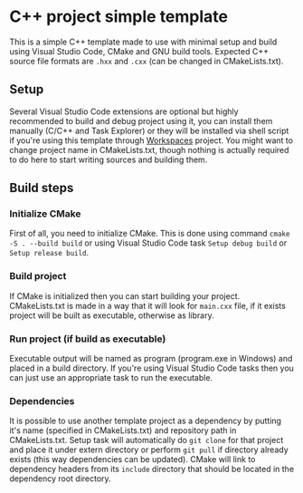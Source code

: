 # C++ project simple template

This is a simple C++ template made to use with minimal setup and build using Visual Studio Code, CMake and GNU build tools. Expected C++ source file formats are `.hxx` and `.cxx` (can be changed in CMakeLists.txt).

## Setup

Several Visual Studio Code extensions are optional but highly recommended to build and debug project using it, you can install them manually (C/C++ and Task Explorer) or they will be installed via shell script if you're using this template through [Workspaces](https://github.com/0x2E757/Workspaces) project. You might want to change project name in CMakeLists.txt, though nothing is actually required to do here to start writing sources and building them.

## Build steps

### Initialize CMake

First of all, you need to initialize CMake. This is done using command `cmake -S . --build build` or using Visual Studio Code task `Setup debug build` or `Setup release build`.

### Build project

If CMake is initialized then you can start building your project. CMakeLists.txt is made in a way that it will look for `main.cxx` file, if it exists project will be built as executable, otherwise as library.

### Run project (if build as executable)

Executable output will be named as program (program.exe in Windows) and placed in a build directory. If you're using Visual Studio Code tasks then you can just use an appropriate task to run the executable.

### Dependencies

It is possible to use another template project as a dependency by putting it's name (specified in CMakeLists.txt) and repository path in CMakeLists.txt. Setup task will automatically do `git clone` for that project and place it under extern directory or perform `git pull` if directory already exists (this way dependencies can be updated). CMake will link to dependency headers from its `include` directory that should be located in the dependency root directory.